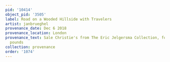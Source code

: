 ```yaml
---
pid: '10414'
object_pid: '3505'
label: Road on a Wooded Hillside with Travelers
artist: janbrueghel
provenance_date: Dec 6 2018
provenance_location: London
provenance_text: Sale Christie's from The Eric Jelgersma Collection, for 3 million
  pounds
collection: provenance
order: '1074'
---
```

